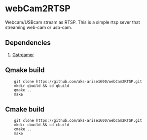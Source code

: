 # webCam2RTSP
Webcam/USBcam stream as RTSP. This is a simple rtsp sever that streaming web-cam or usb-cam.

## Dependencies
1. [Gstreamer](https://gstreamer.freedesktop.org/)

## Qmake build

		git clone https://github.com/aks-arise1600/webCam2RTSP.git
		mkdir qbuild && cd qbuild
		qmake ..
		make
		
## Cmake build

		git clone https://github.com/aks-arise1600/webCam2RTSP.git
		mkdir cbuild && cd cbuild
		cmake ..
		make
